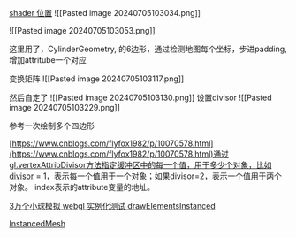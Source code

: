 [shader 位置](https://datav.aliyuncs.com/share/dc6827ffadd2bb7a9322c7b7724c0904?spm=5176.15036128.0.0.61f)
![[Pasted image 20240705103034.png]]
  

  

![[Pasted image 20240705103053.png]]

这里用了，CylinderGeometry, 的6边形，通过检测地图每个坐标，步进padding, 增加attritube一个对应

变换矩阵
![[Pasted image 20240705103117.png]]
  

然后自定了
![[Pasted image 20240705103130.png]]
设置divisor
![[Pasted image 20240705103229.png]]
  

参考一次绘制多个四边形

[https://www.cnblogs.com/flyfox1982/p/10070578.html](https://www.cnblogs.com/flyfox1982/p/10070578.html)通过gl.vertexAttribDivisor方法指定缓冲区中的每一个值，用于多少个对象，比如divisor = 1，表示每一个值用于一个对象；如果divisor=2，表示一个值用于两个对象。 index表示的attribute变量的地址。

[3万个小球模拟 webgl 实例化测试 drawElementsInstanced](https://www.jianshu.com/p/f3adb9552d74?u_atoken=97272120-9387-4921-bc74-018136da92f8&u_asession=01wdwSWF4gPjBsXaqA9TGOlz4fZzoQCKHizc64PivX87g_M1oNZqAKih0--dGHa1xnX0KNBwm7Lovlpxjd_P_q4JsKWYrT3W_NKPr8w6oU7K9XEtcx8uEVq8EYYleBYJ2Mh4gB_rorF7cG9vr14abfLGBkFo3NEHBv0PZUm6pbxQU&u_asig=05p2mTR4B0vOLS-FNTmkmvtEt5_OWeeNLEP_HxS-2nMuMjOsTfNY3FP-epRYpq-zsiP8qfsz_NUOQmmIdm1pKzRZhjoqdC50sEXqcSVfUeaf09fCM_Ick_5JN84fMLMto3N2q-d33z4sx68tK7gkZhpM3dnfB82vxrIu1MVJWxPFv9JS7q8ZD7Xtz2Ly-b0kmuyAKRFSVJkkdwVUnyHAIJzfwCxj5fTGITMbPI7d6N88LYGPjlCrilzwP9NMPfBh3-U-X92pnuaZyu-ch7KXFYKu3h9VXwMyh6PgyDIVSG1W_hYXFyhpf33YRv-TDeEAIMW9p7hkxq5Nnkc59BnFNJ_JRzlG3ZS2RSH4BWmENENZg3aAPq7NBsatxB6eL_UJ_hmWspDxyAEEo4kbsryBKb9Q&u_aref=UzvzhMKfYaAy7lx02wUizGHXgnQ%3D)

[InstancedMesh](https://threejs.org/docs/#api/en/objects/InstancedMesh)